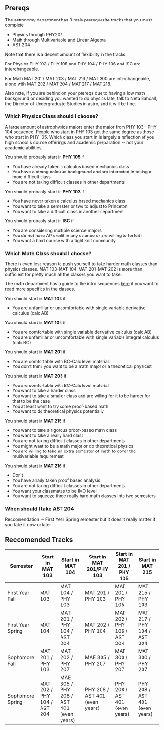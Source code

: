 ## Prereqs

The astronomy department has 3 main prerequesite tracks that you must complete

- Physics through PHY207
- Math through Multivariable and Linear Algebra
- AST 204

Note that there is a decent amount of flexibility in the tracks: 

For Physics PHY 103 / PHY 105 and PHY 104 / PHY 106 and ISC are interchangeable.

For Math MAT 201 / MAT 203 / MAT 216 / MAT 300 are interchangeable, along with MAT 202 / MAT 204 / MAT 217 / MAT 218.

Also note, if you are behind on your prereqs due to having a low math background or deciding you wanted to do physics late, talk to Neta Bahcall, the Director of Undergraduate Studies in astro, and it will be fine.

### Which Physics Class should I choose?
A large amount of astrophysics majors enter the major from PHY 103 - PHY 104 sequence.  People who start in PHY 103 get the same degree as those who start in PHY 105.  Which class you start in is largely a reflection of you high school's course offerings and academic preparation -- not your academic abilities.

You should probably start in **PHY 105** if
- You have already taken a calculus based mechanics class
- You have a strong calculus background and are interested in taking a more difficult class
- You are not taking difficult classes in other departments

You should probably start in **PHY 103** if
- You have never taken a calculus based mechanics class
- You want to take a semester or two to adjust to Princeton
- You want to take a difficult class in another department

You should probably start in **ISC** if
- You are considering multiple science majors
- You do not have AP credit in any science or are willing to forfeit it
- You want a hard course with a tight knit community

### Which Math Class should I choose?
There is even less reason to push yourself to take harder math classes than physics classes. MAT 103-MAT 104-MAT 201-MAT 202 is more than sufficient for pretty much all the classes you want to take.

The math department has a guide to the intro sequences [here](https://www.math.princeton.edu/undergraduate/placement/sequences) if you want to read more specifics in the classes.

You should start in **MAT 103** if
- You are unfamiliar or uncomfortable with single variable derivative calculus (calc AB)

You should start in **MAT 104** if
- You are comfortable with single variable derivative calculus (calc AB)
- You are unfamiliar or uncomfortable with single variable integral calculus (calc BC)

You should start in **MAT 201** if
- You are comfortable with BC-Calc level material
- You don't think you want to be a math major or a theoretical physicist

You should start in **MAT 203** if
- You are comfortable with BC-Calc level material
- You want to take a harder class
- You want to take a smaller class and are willing for it to be harder for that to be the case
- You at least want to try some proof-based math
- You want to do theoretical physics potentially

You should start in **MAT 215** if
- You want to take a rigorous proof-based math class
- You want to take a really hard class
- You are not taking difficult classes in other departments
- You might want to be a math major or do theoretical physics
- You are willing to take an extra semester of math to cover the multivariable requirement

You should start in **MAT 216** if
- Don't
- You have alrady taken proof based analysis
- You are not taking difficult classes in other departments
- You want your classmates to be IMO level
- You want to squeeze three really hard math classes into two semesters

### When should I take AST 204
Reccomendation -- First Year Spring semester but it doesnt really matter if you take it now or later


## Reccomended Tracks

|Semester|Start in MAT 103| Start in MAT 104 | Start in MAT 201/PHY 103 | Start in MAT 201 / PHY 105| Start in MAT 215|
|--------|----------------|------------------|--------------------------|---------------------------|-----------------|
|First Year Fall | MAT 103 | MAT 104 / PHY 103 | MAT 201 / PHY 103      | MAT 201 / PHY 105         | MAT 215 / PHY 103|
|First Year Spring | MAT 104 | MAT 201 / PHY 104 / AST 204 | MAT 202 / PHY 104 | MAT 202 / PHY 106 / AST 204 | MAT 217 / PHY 104 / AST 204|
|Sophomore Fall | MAT 201 / PHY 103 | MAT 202 / PHY 207 | MAE 305 / PHY 207| MAT 300 / PHY 207 | MAT 300 / PHY 207 |
|Sophomore Spring | MAT 202 / PHY 104 / AST 204 |MAE 305 /  PHY 208 / AST 401 (even years) | PHY 208 / AST 401 (even years) | PHY 208 / AST 401 (even years)|PHY 208 / AST 401 (even years)|

